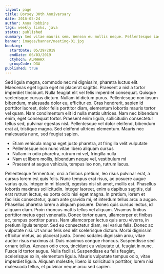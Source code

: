 ```yaml
---
layout: page
title: Dorsey 30th Anniversary
date: 2016-05-24
author: Anna Robbins
tags: weekly links, java
status: published
summary: Sed vitae mauris sem. Aenean eu mollis neque. Pellentesque iaculis.
banner: images/banner/meeting-01.jpg
booking:
  startDate: 05/29/2019
  endDate: 06/03/2019
  ctyhocn: ALMHHHX
  groupCode: D3A
published: true
---
```

Sed ligula magna, commodo nec mi dignissim, pharetra luctus elit. Maecenas eget ligula eget mi placerat sagittis. Praesent a nisl a tortor imperdiet tincidunt. Nulla feugiat elit vel felis imperdiet consequat. Quisque scelerisque cursus dictum. Nullam id dictum purus. Pellentesque non ipsum bibendum, malesuada dolor eu, efficitur ex. Cras hendrerit, sapien id porttitor laoreet, dolor felis porttitor diam, elementum lobortis mauris tortor vel quam. Nam condimentum elit id nulla mattis ultrices. Nam nec bibendum enim, eget consequat tortor. Praesent enim ligula, sollicitudin consectetur tellus sed, pulvinar egestas nisl. Pellentesque vel dolor eleifend, bibendum erat at, tristique magna. Sed eleifend ultrices elementum. Mauris nec malesuada nunc, sed feugiat sapien.

* Etiam vehicula magna eget justo pharetra, at fringilla velit vulputate
* Pellentesque non nunc vitae libero aliquam cursus
* Nullam in odio pharetra, rutrum mi vel, fringilla nulla
* Nam ut libero mollis, bibendum neque vel, vestibulum mi
* Praesent at augue vehicula, tempus leo non, rutrum lacus.

Pellentesque fermentum, orci a finibus pretium, leo risus pulvinar erat, a cursus lorem est quis felis. Nunc tempus erat risus, ac posuere augue varius quis. Integer in mi blandit, egestas nisi sit amet, mollis est. Phasellus lobortis maximus sollicitudin. Integer laoreet, enim a dapibus sagittis, dui erat rutrum lectus, eu porta odio nisi eget magna. In pretium, lorem et facilisis consectetur, quam ante gravida mi, et interdum tellus arcu a augue. Phasellus pharetra lorem a aliquam posuere. Donec quis cursus lectus, id aliquam diam. Proin rhoncus mattis tellus vel aliquam.
Vivamus finibus porttitor metus eget venenatis. Donec tortor quam, ullamcorper et finibus ac, tempus porttitor purus. Nam ullamcorper lectus quis arcu viverra, in pretium ligula tempor. Sed eu consectetur diam, vel varius felis. Donec ac vulputate nisi. Ut varius felis sed elit scelerisque dictum. Morbi dignissim efficitur metus, ac placerat justo. Donec sodales dignissim arcu, vitae auctor risus maximus at. Duis maximus congue rhoncus. Suspendisse sed ornare tellus. Aenean odio eros, tincidunt eu vulputate ut, feugiat in nunc. Fusce id tortor augue. Nulla facilisi. Suspendisse eu felis feugiat, scelerisque ex in, elementum ligula. Mauris vulputate tempus odio, vitae imperdiet ligula. Aliquam molestie, libero id sollicitudin porttitor, lorem nisi malesuada tellus, et pulvinar neque arcu sed sapien.
